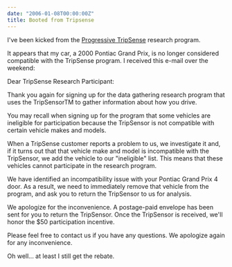 ```yaml
---
date: "2006-01-08T00:00:00Z"
title: Booted from Tripsense
---
```

I've been kicked from the [Progressive TripSense][1] research program.

It appears that my car, a 2000 Pontiac Grand Prix, is no longer considered compatible with the TripSense program.  I received this e-mail over the weekend:

Dear TripSense Research Participant:

Thank you again for signing up for the data gathering research program that uses the TripSensorTM to gather information about how you drive.

You may recall when signing up for the program that some vehicles are ineligible for participation because the TripSensor is not compatible with certain vehicle makes and models.

When a TripSense customer reports a problem to us, we investigate it and, if it turns out that that vehicle make and model is incompatible with the TripSensor, we add the vehicle to our "ineligible" list. This means that these vehicles cannot participate in the research program.

We have identified an incompatibility issue with your Pontiac Grand Prix 4 door.  As a result, we need to immediately remove that vehicle from the program, and ask you to return the TripSensor to us for analysis.

We apologize for the inconvenience.  A postage-paid envelope has been sent for you to return the TripSensor.  Once the TripSensor is received, we'll honor the $50 participation incentive.

Please feel free to contact us if you have any questions. We apologize
again for any inconvenience.

Oh well... at least I still get the rebate.

[1]: http://tripsense.progressive.com/
